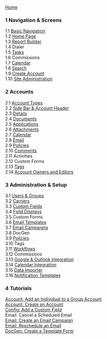 [Home](/)
### 1 Navigation & Screens  
1.1 [Basic Navigation](/wiki/Basic-Naviation.html)  
1.2 [Home Page](/wiki/Home-Page.html)  
1.3 [Report Builder](/wiki/Report-Builder.html)  
1.4 Dialer  
1.5 [Tasks](/wiki/Tasks.html)  
1.6 Commissions  
1.7 [Calendar](/wiki/Calendar.html)  
1.8 [Search](/wiki/Search.html)  
1.9 [Create Account](/wiki/How-To:-Create-an-Account.html)  
1.10 [Site Administration](/wiki/Site-Administration.html)
### 2 Accounts  
2.1 [Account Types](/wiki/Account-Types.html)  
2.2 [Side Bar & Account Header](/wiki/Side-Bar-and-Account-Header.html)  
2.3 [Details](/wiki/Account-Details.html)  
2.4 [Documents](/wiki/Documents-Tab.html)  
2.5 [Applications](/wiki/Applications.html)  
2.6 [Attachments](/wiki/Attachments-Tab.html)  
2.7 [Calendar](/wiki/Calendar-Tab.html)  
2.8 [Email](/wiki/Email.html)  
2.9 [Policies](/wiki/Policies.html)  
2.10 [Comments](/wiki/Comments.html)  
2.11 Activities  
2.12 Custom Forms  
2.13 [Tags](/wiki/Tags.html)  
2.14 [Account Owners and Editors](/wiki/Account-Owners-and-Editors.html)  
### 3 Administration & Setup  
3.1 [Users & Groups](/wiki/User-Setup.html)  
3.2 [Carriers](/wiki/Carriers.html)    
3.3 [Custom Fields](/wiki/Custom-Fields.html)  
3.4 [Field Displays](/wiki/Field-Displays.html)  
3.5 Custom Forms  
3.6 [Email Templates](/wiki/Email-Templates.html)  
3.7 [Email Campaigns](/wiki/Create-and-Edit-Email-Campaigns.html)    
3.8 DocGen  
3.9 [Policies](/wiki/Policy-Setup.html)  
3.10 Tags  
3.11 [Workflows](/wiki/Workflows.html)  
3.12 Commissions  
3.13 [Google & Outlook Integration](/wiki/Google-&-Outlook-Integration.html)  
3.14 [Calendar Integration](/wiki/Calendar-Integration.html)  
3.15 [Data Importer](/wiki/Data-Importer.html)  
3.16 [Notification Templates](/wiki/Notification-Templates.html)
### 4 Tutorials  
[Account: Add an Individual to a Group Account](/wiki/How-To:-Add-an-Individual-to-a-Group-Account.html)    
[Account: Create an Account](/wiki/How-To:-Create-an-Account.html)   
[Config: Add a Custom Field](/wiki/How-To:-Create-a-Custom-Field.html)  
Email: Cancel a Scheduled Email  
[Email: Create an Email Campaign](/wiki/Create-and-Edit-Email-Campaigns.html)  
[Email: Reschedule an Email](/wiki/How-To:-Reschedule-an-Email.html)  
[DocGen: Create a Template Form](/wiki/How-To:-Create-A-Simple-Template-Form-for-DocGen.html)  
